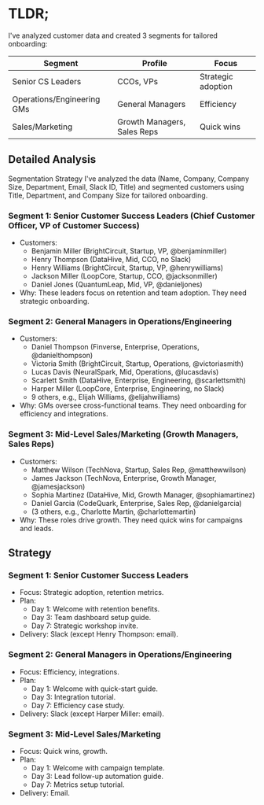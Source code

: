 # TLDR;

I've analyzed customer data and created 3 segments for tailored onboarding:

| Segment | Profile | Focus |
| --- | --- | --- |
| Senior CS Leaders | CCOs, VPs | Strategic adoption |
| Operations/Engineering GMs | General Managers | Efficiency |
| Sales/Marketing | Growth Managers, Sales Reps | Quick wins |

## Detailed Analysis

Segmentation Strategy
I've analyzed the data (Name, Company, Company Size, Department, Email, Slack ID, Title) and segmented customers using Title, Department, and Company Size for tailored onboarding.

### Segment 1: Senior Customer Success Leaders (Chief Customer Officer, VP of Customer Success)

- Customers:
    - Benjamin Miller (BrightCircuit, Startup, VP, @benjaminmiller)
    - Henry Thompson (DataHive, Mid, CCO, no Slack)
    - Henry Williams (BrightCircuit, Startup, VP, @henrywilliams)
    - Jackson Miller (LoopCore, Startup, CCO, @jacksonmiller)
    - Daniel Jones (QuantumLeap, Mid, VP, @danieljones)
- Why: These leaders focus on retention and team adoption. They need strategic onboarding.

### Segment 2: General Managers in Operations/Engineering

- Customers:
    - Daniel Thompson (Finverse, Enterprise, Operations, @danielthompson)
    - Victoria Smith (BrightCircuit, Startup, Operations, @victoriasmith)
    - Lucas Davis (NeuralSpark, Mid, Operations, @lucasdavis)
    - Scarlett Smith (DataHive, Enterprise, Engineering, @scarlettsmith)
    - Harper Miller (LoopCore, Enterprise, Engineering, no Slack)
    - 9 others, e.g., Elijah Williams, @elijahwilliams)
- Why: GMs oversee cross-functional teams. They need onboarding for efficiency and integrations.

### Segment 3: Mid-Level Sales/Marketing (Growth Managers, Sales Reps)

- Customers:
    - Matthew Wilson (TechNova, Startup, Sales Rep, @matthewwilson)
    - James Jackson (TechNova, Enterprise, Growth Manager, @jamesjackson)
    - Sophia Martinez (DataHive, Mid, Growth Manager, @sophiamartinez)
    - Daniel Garcia (CodeQuark, Enterprise, Sales Rep, @danielgarcia)
    - (3 others, e.g., Charlotte Martin, @charlottemartin)
- Why: These roles drive growth. They need quick wins for campaigns and leads.

## Strategy

### Segment 1: Senior Customer Success Leaders

- Focus: Strategic adoption, retention metrics.
- Plan:
    - Day 1: Welcome with retention benefits.
    - Day 3: Team dashboard setup guide.
    - Day 7: Strategic workshop invite.
- Delivery: Slack (except Henry Thompson: email).

### Segment 2: General Managers in Operations/Engineering

- Focus: Efficiency, integrations.
- Plan:
    - Day 1: Welcome with quick-start guide.
    - Day 3: Integration tutorial.
    - Day 7: Efficiency case study.
- Delivery: Slack (except Harper Miller: email).

### Segment 3: Mid-Level Sales/Marketing

- Focus: Quick wins, growth.
- Plan:
    - Day 1: Welcome with campaign template.
    - Day 3: Lead follow-up automation guide.
    - Day 7: Metrics setup tutorial.
- Delivery: Email.
